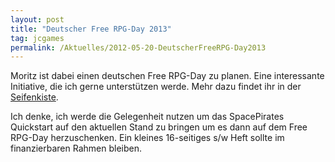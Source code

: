 ```yaml
---
layout: post
title: "Deutscher Free RPG-Day 2013"
tag: jcgames
permalink: /Aktuelles/2012-05-20-DeutscherFreeRPG-Day2013
---
```



Moritz ist dabei einen deutschen Free RPG-Day zu planen. Eine interessante Initiative, die ich gerne unterstützen werde. Mehr dazu findet ihr in der [Seifenkiste](http://glgnfz.blogspot.de/2012/05/deutscher-free-rpg-day-2013.html).

Ich denke, ich werde die Gelegenheit nutzen um das SpacePirates Quickstart auf den aktuellen Stand zu bringen um es dann auf dem Free RPG-Day herzuschenken. Ein kleines 16-seitiges s/w Heft sollte im finanzierbaren Rahmen bleiben.


